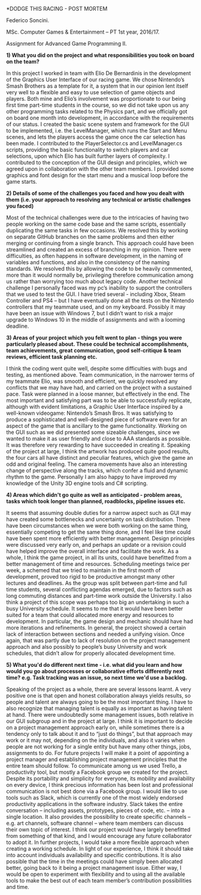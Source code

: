 *DODGE THIS RACING - POST MORTEM

Federico Soncini.

MSc. Computer Games & Entertainment – PT 1st year, 2016/17.

Assignment for Advanced Game Programming II.

**1) What you did on the project and what responsibilities you took on board on the team?**

In this project I worked in team with Elio De Bernardinis in the development of the Graphics User Interface of our racing game. We chose Nintendo’s Smash Brothers as a template for it, a system that in our opinion lent itself very well to a flexible and easy to use selection of game objects and players.
Both mine and Elio’s involvement was proportionate to our being first time part-time students in the course, so we did not take upon us any other programming tasks related to the Physics part, and we officially got on board one month into development, in accordance with the requirements of our status.
I created the basic scene system and framework for the GUI to be implemented, i.e. the LevelManager, which runs the Start and Menu scenes, and lets the players access the game once the car selection has been made.
I contributed to the PlayerSelector.cs and LevelManager.cs scripts, providing the basic functionality to switch players and car selections, upon which Elio has built further layers of complexity.
I contributed to the conception of the GUI design and principles, which we agreed upon in collaboration with the other team members.
I provided some graphics and font design for the start menu and a musical loop before the game starts.

**2) Details of some of the challenges you faced and how you dealt with them (i.e. your approach to resolving any technical or artistic challenges you faced)**

Most of the technical challenges were due to the intricacies of having two people working on the same code base and the same scripts, essentially duplicating the same tasks in few occasions. We resolved this by working on separate GitHub branches on the same problems and then either merging or continuing from a single branch. This approach could have been streamlined and created an excess of branching in my opinion.
There were difficulties, as often happens in software development, in the naming of variables and functions, and also in the consistency of the naming standards. We resolved this by allowing the code to be heavily commented, more than it would normally be, privileging therefore communication among us rather than worrying too much about legacy code.
Another technical challenge I personally faced was my pc’s inability to support the controllers that we used to test the GUI. I have tried several - including Xbox, Steam Controller and PS4 – but I have eventually done all the tests on the Nintendo controllers that my teammate used, and on my keyboard. Possibly it may have been an issue with Windows 7, but I didn’t want to risk a major upgrade to Windows 10 in the middle of assignments and with a looming deadline.

**3) Areas of your project which you felt went to plan - things you were particularly pleased about. These could be technical accomplishments, team achievements, great communication, good self-critique & team reviews, efficient task planning etc.**

I think the coding went quite well, despite some difficulties with bugs and testing, as mentioned above. Team communication, in the narrower terms of my teammate Elio, was smooth and efficient, we quickly resolved any conflicts that we may have had, and carried on the project with a sustained pace. Task were planned in a loose manner, but effectively in the end. The most important and satisfying part was to be able to successfully replicate, although with evident limitations, a Graphic User Interface inspired by a well-known videogame: Nintendo’s Smash Bros.
It was satisfying to produce a sophisticated and well-designed piece of software even for an aspect of the game that is ancillary to the game functionality. Working on the GUI such as we did presented some sizeable challenges, since we wanted to make it as user friendly and close to AAA standards as possible. It was therefore very rewarding to have succeeded in creating it.
Speaking of the project at large, I think the artwork has produced quite good results, the four cars all have distinct and peculiar features, which give the game an odd and original feeling. The camera movements have also an interesting change of perspective along the tracks, which confer a fluid and dynamic rhythm to the game.
Personally I am also happy to have improved my knowledge of the Unity 3D engine tools and C# scripting.

**4) Areas which didn't go quite as well as anticipated - problem areas, tasks which took longer than planned, roadblocks, pipeline issues etc.**

It seems that assuming double duties for a narrow aspect such as GUI may have created some bottlenecks and uncertainty on task distribution. There have been circumstances when we were both working on the same thing, essentially competing to get the same thing done, and I feel like time could have been spent more efficiently with better management. Design principles were discussed very early on, and perhaps an update or a revision could have helped improve the overall interface and facilitate the work.
As a whole, I think the game project, in all its units, could have benefitted from a better management of time and resources. Scheduling meetings twice per week, a schemed that we tried to maintain in the first month of development, proved too rigid to be productive amongst many other lectures and deadlines. As the group was split between part-time and full time students, several conflicting agendas emerged, due to factors such as long commuting distances and part-time work outside the University.
I also think a project of this scope was perhaps too big an undertaking in such a busy University schedule. It seems to me that it would have been better suited for a team that could allocated more energy and resources to development. In particular, the game design and mechanic should have had more iterations and refinements.
In general, the project showed a certain lack of interaction between sections and needed a unifying vision. Once again, that was partly due to lack of resolution on the project management approach and also possibly to people’s busy University and work schedules, that didn’t allow for properly allocated development time.

**5) What you'd do different next time - i.e. what did you learn and how would you go about processes or collaborative efforts differently next time? e.g. Task tracking was an issue, so next time we'd use a backlog.**

Speaking of the project as a whole, there are several lessons learnt. A very positive one is that open and honest collaboration always yields results, so people and talent are always going to be the most important thing. I have to also recognize that managing talent is equally as important as having talent at hand. There were undoubtedly some management issues, both relative in our GUI subgroup and in the project at large. I think it is important to decide on a project management approach early on, while sometimes there is a tendency only to talk about it and to “just do things”, but that approach may work or it may not, depending on the individuals, and also it varies when people are not working for a single entity but
have many other things, jobs, assignments to do. For future projects I will make it a point of appointing a project manager and establishing project management principles that the entire team should follow.
To communicate among us we used Trello, a productivity tool, but mostly a Facebook group we created for the project. Despite its portability and simplicity for everyone, its mobility and availability on every device, I think precious information has been lost and professional communication is not best done via a Facebook group. I would like to use tools such as Slack, which is currently one of the most widely endorsed productivity applications in the software industry. Slack takes the entire conversation – including assets, prototypes, pieces of code, etc. – into a single location. It also provides the possibility to create specific channels – e.g. art channels, software channel – where team members can discuss their own topic of interest. I think our project would have largely benefitted from something of that kind, and I would encourage any future collaborator to adopt it.
In further projects, I would take a more flexible approach when creating a working schedule. In light of our experience, I think it should take into account individuals availability and specific contributions. It is also possible that the time in the meetings could have simply been allocated better, going back to it being a project management issue. Either way, I would be open to experiment with flexibility and to using all the available tools to make the best out of each team member’s contribution possibilities and time.
